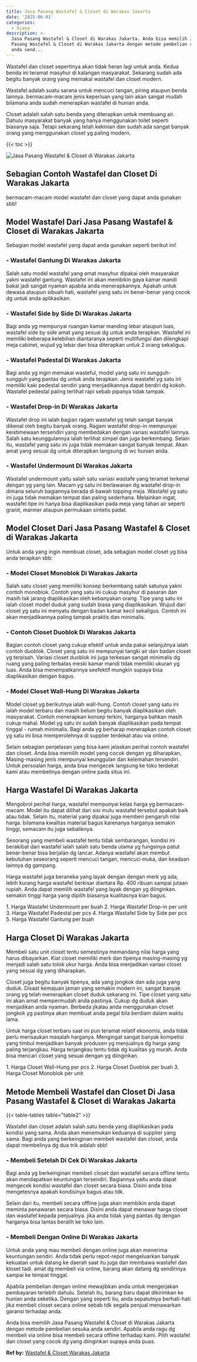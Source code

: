 ```yaml
---
title: Jasa Pasang Wastafel & Closet di Warakas Jakarta
date: '2025-06-01'
categories:
  - biaya
description: >-
  Jasa Pasang Wastafel & Closet di Warakas Jakarta. Anda bisa memilih Jasa
  Pasang Wastafel & Closet di Warakas Jakarta dengan metode pembelian sesuka
  anda send...
---
```


Wastafel dan closet sepertinya akan tidak heran lagi untuk anda. Kedua benda ini teramat masyhur di kalangan masyarakat. Sekarang sudah ada begitu banyak orang yang memakai wastafel dan closet modern.

Wastafel adalah suatu sarana untuk mencuci tangan, piring ataupun benda lainnya. bermacam-macam jenis keperluan yang lain akan sangat mudah bilamana anda sudah menerapkan wastafel di hunian anda.

Closet adalah salah satu benda yang diterapkan untuk membuang air. Dahulu masyarakat banyak yang hanya menggunakan toilet seperti biasanya saja. Tetapi sekarang telah kekinian dan sudah ada sangat banyak orang yang menggunakan closet yg paling modern.

{{< toc >}}

![Jasa Pasang Wastafel & Closet di Warakas Jakarta](/images/wastafel-closet-murah66.png)

## Sebagian Contoh Wastafel dan Closet Di Warakas Jakarta

bermacam-macam model wastafel dan closet yang dapat anda gunakan sbb!

## Model Wastafel Dari Jasa Pasang Wastafel & Closet di Warakas Jakarta

Sebagian model wastafel yang dapat anda gunakan seperti berikut ini!

### \- Wastafel Gantung Di Warakas Jakarta

Salah satu model wastafel yang amat masyhur dipakai oleh masyarakat yakni wastafel gantung. Wastafel ini akan membikin gaya kamar mandi bakal jadi sangat nyaman apabila anda menerapkannya. Apakah untuk dewasa ataupun sibuah hati, wastafel yang satu ini benar-benar yang cocok dg untuk anda aplikasikan.

### \- Wastafel Side by Side Di Warakas Jakarta

Bagi anda yg mempunyai ruangan kamar manding lebar ataupun luas, wastafel side by side amat yang sesuai dg untuk anda terapkan. Wastafel ini memiliki beberapa kelebihan diantaranya seperti multifungsi dan dilengkapi meja cabinet, wujud yg lebar dan bisa diterapkan untuk 2 orang sekaligus.

### \- Wastafel Padestal Di Warakas Jakarta

Bagi anda yg ingin memakai wasteful, model yang satu ini sungguh-sungguh yang pantas dg untuk anda terapkan. Jenis wastafel yg satu ini memiliki kaki pedestal sendiri yang menjadikannya dapat berdiri dg kokoh. Wastafel pedestal paling terlihat rapi sebab pipanya tidak tampak.

### \- Wastafel Drop-in Di Warakas Jakarta

Wastafel drop ini ialah bagian ragam wastafel yg telah sangat banyak dikenal oleh begitu banyak orang. Ragam wastafel drop-in mempunyai keistimewaan tersendiri yang membedakan dengan variasi wastafel lainnya. Salah satu keunggulannya ialah terlihat simpel dan juga berkembang. Selain itu, wastafel yang satu ini juga tidak memakan sangat banyak tempat. Akan amat yang sesuai dg untuk diterapkan langsung di wc hunian anda.

### \- Wastafel Undermount Di Warakas Jakarta

Wastafel undermount yaitu salah satu variasi wastafe yang teramat terkenal dengan yg yang lain. Macam yg satu ini berlawanan dg wastafel drop-in dimana seluruh bagiannya berada di bawah topping meja. Wastafel yg satu ini juga tidak memakan tempat dan paling sederhana. Melainkan ingat, wastafel tipe ini hanya bisa diaplikasikan pada meja yang tahan air seperti granit, marmer ataupun permukaan sintetis padat.

## Model Closet Dari Jasa Pasang Wastafel & Closet di Warakas Jakarta

Untuk anda yang ingin membuat closet, ada sebagian model closet yg bisa anda terapkan sbb:

### \- Model Closet Monoblok Di Warakas Jakarta

Salah satu closet yang memiliki konsep berkembang salah satunya yakni contoh monoblok. Contoh yang satu ini cukup masyhur di pasaran dan masih tak jarang diaplikasikan oleh kebanyakan orang. Tipe yang satu ini ialah closet model duduk yang sudah biasa yang diaplikasikan. Wujud dari closet yg satu ini menyatu dengan badan kamar kecil sekaligus. Contoh ini akan menjadikannya paling tampak praktis dan minimalis.

### \- Contoh Closet Duoblok Di Warakas Jakarta

Bagian contoh closet yang cukup efektif untuk anda pakai selanjutnya ialah contoh duoblok. Closet yang satu ini mempunyai tangki air dan badan closet yg terpisah. Variasi closet duoblok ini juga terkesan sangat minimalis dg ruang yang paling terbatas meski kamar mandi tidak memiliki ukuran yg luas. Anda bisa menempatkannya seefektif mungkin supaya bisa diaplikasikan dengan bagus.

### \- Model Closet Wall-Hung Di Warakas Jakarta

Model closet yg berikutnya ialah wall-hung. Contoh closet yang satu ini ialah model terbaru dan masih belum begitu banyak diaplikasikan oleh masyarakat. Contoh menerapkan konsep terkini, harganya bahkan masih cukup mahal. Model yg satu ini sudah banyak diaplikasikan pada tempat tinggal - rumah minimalis. Bagi anda yg berharap menerapkan contoh closet yg satu ini bisa memperolehnya di supplier terdekat atau via online.

Selain sebagian penjelasan yang bisa kami jelaskan perihal contoh wastafel dan closet. Anda bisa memilih model yang cocok dengan yg diharapkan, Masing-masing jenis mempunyai keunggulan dan kelemahan tersendiri. Untuk persoalan harga, anda bisa mengecek langsung ke toko terdekat kami atau membelinya dengan online pada situs ini.

## Harga Wastafel Di Warakas Jakarta

Mengobrol perihal harga, wastafel mempunyai kelas harga yg bermacam-macam. Model itu dapat dilihat dari sisi mutu wastafel tersebut apakah baik atau tidak. Selain itu, material yang dipakai juga memberi pengaruh nilai harga. bilamana kwalitas material bagus karenanya harganya semakin tinggi, semacam itu juga sebaliknya.

Sesorang yang membeli wastafel tentu tidak sembarangan, kondisi ini berakibat dari wastafel ialah salah satu benda utama yg fungsinya patut benar-benar bisa berjalan dg lancar. Adanya wastafel akan membut kebutuhan seseorang seperti mencuci tangan, mencuci muka, dan keadaan lainnya dg gampang.

Harga wastafel juga beraneka yang layak dengan dengan merk yg ada, lebih kurang harga wastafel berkisar diantara Rp. 400 ribuan sampai jutaan rupiah. Anda dapat memilih wastafel yang layak dengan yg diinginkan. semakin tinggi harga yang dipilih biasanya kualitasnya kian bagus.

1\. Harga Wastafel Undermount per buah 2. Harga Wastafel Drop-in per unit 3. Harga Wastafel Padestal per pcs 4. Harga Wastafel Side by Side per pcs 5. Harga Wastafel Gantung per buah

## Harga Closet Di Warakas Jakarta

Membeli satu unit closet tentu semestinya memandang nilai harga yang harus dibayarkan. Kiat closet memiliki merk dan tipenya masing-masing yg menjadi salah satu tolok ukur harga. Anda bisa menjadikan variasi closet yang sesuai dg yang diharapkan.

Closet juga begitu banyak tipenya, ada yang jongkok dan ada juga yang duduk. Disaat kemajuan jaman yang semakin modern ini, sangat banyak orang yg telah menerapkan closet duduk sekarang ini. Tipe closet yang satu ini akan amat mempermudah anda pastinya. Cukup dg duduk akan menjadikan anda nyaman. Berbeda jikalau anda menggunakan closet jongkok yg pastinya akan membuat anda pegal bila berdiam dalam waktu lama.

Untuk harga closet terbaru saat ini pun teramat relatif ekonomis, anda tidak perlu merisaukan masalah harganya. Mengingat sangat banyak kompetisi yang timbul menjadikan banyak produsen yg menjualnya dg harga yang paling terjangkau. Harga terjangkau tentu tidak dg kualitas yg murah. Anda bisa mencari closet yang sesuai dengan yg diinginkan.

1\. Harga Closet Wall-Hung per pcs 2. Harga Closet Duoblok per buah 3. Harga Closet Monoblok per unit

## Metode Membeli Wastafel dan Closet Di Jasa Pasang Wastafel & Closet di Warakas Jakarta

{{< table-tables table="table2" >}}

Wastafel dan closet adalah salah satu benda yang diaplikasikan pada kondisi yang sama. Anda akan menemukan keduanya di supplier yang sama. Bagi anda yang berkeinginan membeli wastafel dan closet, anda dapat membelinya dg dua trik adalah sbb!

### \- Membeli Setelah Di Cek Di Warakas Jakarta

Bagi anda yg berkeinginan membeli closet dan wastafel secara offline tentu akan mendapatkan keuntungan tersendiri. Bagiannya yaitu anda dapat mengecek kondisi wastafel dan closet secara biasa. Disini anda bisa mengetesnya apakah kondisinya bagus atau tdk.

Selain dari itu, membeli secara offline juga akan membikin anda dapat meminta penawaran secara biasa. Disini anda dapat menawar harga closet dan wastafel kepada penjualnya. jika anda tidak yang pantas dg dengan harganya bisa lantas beralih ke toko lain.

### \- Membeli Dengan Online Di Warakas Jakarta

Untuk anda yang mau membeli dengan online juga akan menerima keuntungan sendiri. Anda tidak perlu repot-repot mengeluarkan banyak kekuatan untuk datang ke daerah saat itu juga dan membawa wastafel dan kloset tadi. amat dg membeli via online, barang akan datang dg sendirinya sampai ke tempat tinggal.

Apabila pembelian dengan online mewajibkan anda untuk mengerjakan pembayaran terlebih dahulu. Setelah itu, barang baru dapat dikirimkan ke hunian anda seketika. Dengan yang seperti itu, anda sepatutnya berhati-hati jika membeli closet secara online sebab tdk segala penjual menawarkan garansi terhadap anda.

Anda bisa memilih Jasa Pasang Wastafel & Closet di Warakas Jakarta dengan metode pembelian sesuka anda sendiri. Apabila anda ragu dg membeli via online bisa membeli secara offline terhadap kami. Pilih wastafel dan closet yang cocok dg yang diinginkan supaya anda puas.

**Ref by:** [Wastafel & Closet Warakas Jakarta](https://id.wikipedia.org/wiki/Wastafel)
